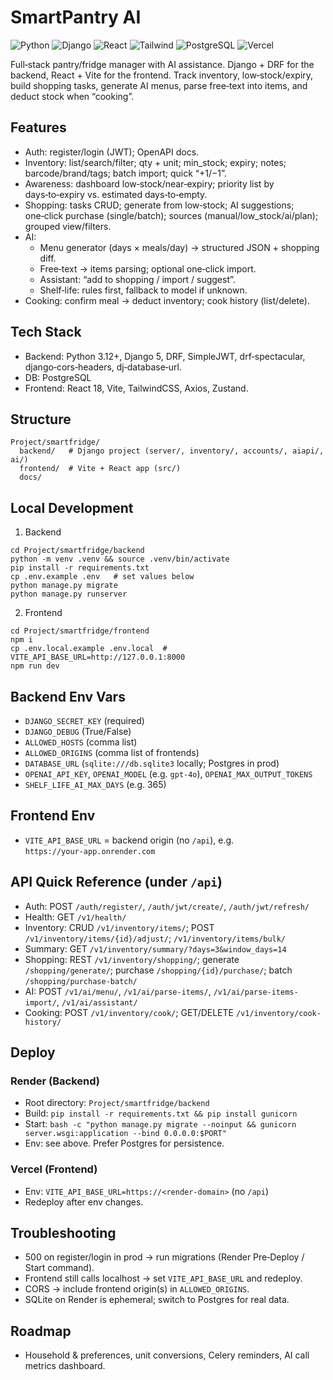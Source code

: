 # SmartPantry AI
![Python](https://img.shields.io/badge/Python-3.10-blue?logo=python&logoColor=white)
![Django](https://img.shields.io/badge/Django-5.0-green?logo=django&logoColor=white)
![React](https://img.shields.io/badge/React-18-blue?logo=react&logoColor=white)
![Tailwind](https://img.shields.io/badge/TailwindCSS-3-38B2AC?logo=tailwindcss&logoColor=white)
![PostgreSQL](https://img.shields.io/badge/PostgreSQL-16-4169E1?logo=postgresql&logoColor=white)
![Vercel](https://img.shields.io/badge/Vercel-Hosting-black?logo=vercel&logoColor=white)

Full‑stack pantry/fridge manager with AI assistance. Django + DRF for the backend, React + Vite for the frontend. Track inventory, low‑stock/expiry, build shopping tasks, generate AI menus, parse free‑text into items, and deduct stock when “cooking”.

## Features
- Auth: register/login (JWT); OpenAPI docs.
- Inventory: list/search/filter; qty + unit; min_stock; expiry; notes; barcode/brand/tags; batch import; quick “+1/−1”.
- Awareness: dashboard low‑stock/near‑expiry; priority list by days‑to‑expiry vs. estimated days‑to‑empty.
- Shopping: tasks CRUD; generate from low‑stock; AI suggestions; one‑click purchase (single/batch); sources (manual/low_stock/ai/plan); grouped view/filters.
- AI:
  - Menu generator (days × meals/day) → structured JSON + shopping diff.
  - Free‑text → items parsing; optional one‑click import.
  - Assistant: “add to shopping / import / suggest”.
  - Shelf‑life: rules first, fallback to model if unknown.
- Cooking: confirm meal → deduct inventory; cook history (list/delete).

## Tech Stack
- Backend: Python 3.12+, Django 5, DRF, SimpleJWT, drf‑spectacular, django‑cors‑headers, dj‑database‑url.
- DB: PostgreSQL
- Frontend: React 18, Vite, TailwindCSS, Axios, Zustand.

## Structure
```
Project/smartfridge/
  backend/   # Django project (server/, inventory/, accounts/, aiapi/, ai/)
  frontend/  # Vite + React app (src/)
  docs/
```

## Local Development
1) Backend
```
cd Project/smartfridge/backend
python -m venv .venv && source .venv/bin/activate
pip install -r requirements.txt
cp .env.example .env   # set values below
python manage.py migrate
python manage.py runserver
```

2) Frontend
```
cd Project/smartfridge/frontend
npm i
cp .env.local.example .env.local  # VITE_API_BASE_URL=http://127.0.0.1:8000
npm run dev
```

## Backend Env Vars
- `DJANGO_SECRET_KEY` (required)
- `DJANGO_DEBUG` (True/False)
- `ALLOWED_HOSTS` (comma list)
- `ALLOWED_ORIGINS` (comma list of frontends)
- `DATABASE_URL` (`sqlite:///db.sqlite3` locally; Postgres in prod)
- `OPENAI_API_KEY`, `OPENAI_MODEL` (e.g. `gpt-4o`), `OPENAI_MAX_OUTPUT_TOKENS`
- `SHELF_LIFE_AI_MAX_DAYS` (e.g. 365)

## Frontend Env
- `VITE_API_BASE_URL` = backend origin (no `/api`), e.g. `https://your‑app.onrender.com`

## API Quick Reference (under `/api`)
- Auth: POST `/auth/register/`, `/auth/jwt/create/`, `/auth/jwt/refresh/`
- Health: GET `/v1/health/`
- Inventory: CRUD `/v1/inventory/items/`; POST `/v1/inventory/items/{id}/adjust/`; `/v1/inventory/items/bulk/`
- Summary: GET `/v1/inventory/summary/?days=3&window_days=14`
- Shopping: REST `/v1/inventory/shopping/`; generate `/shopping/generate/`; purchase `/shopping/{id}/purchase/`; batch `/shopping/purchase-batch/`
- AI: POST `/v1/ai/menu/`, `/v1/ai/parse-items/`, `/v1/ai/parse-items-import/`, `/v1/ai/assistant/`
- Cooking: POST `/v1/inventory/cook/`; GET/DELETE `/v1/inventory/cook-history/`

## Deploy
### Render (Backend)
- Root directory: `Project/smartfridge/backend`
- Build: `pip install -r requirements.txt && pip install gunicorn`
- Start: `bash -c "python manage.py migrate --noinput && gunicorn server.wsgi:application --bind 0.0.0.0:$PORT"`
- Env: see above. Prefer Postgres for persistence.

### Vercel (Frontend)
- Env: `VITE_API_BASE_URL=https://<render-domain>` (no `/api`)
- Redeploy after env changes.

## Troubleshooting
- 500 on register/login in prod → run migrations (Render Pre‑Deploy / Start command).
- Frontend still calls localhost → set `VITE_API_BASE_URL` and redeploy.
- CORS → include frontend origin(s) in `ALLOWED_ORIGINS`.
- SQLite on Render is ephemeral; switch to Postgres for real data.

## Roadmap
- Household & preferences, unit conversions, Celery reminders, AI call metrics dashboard.
